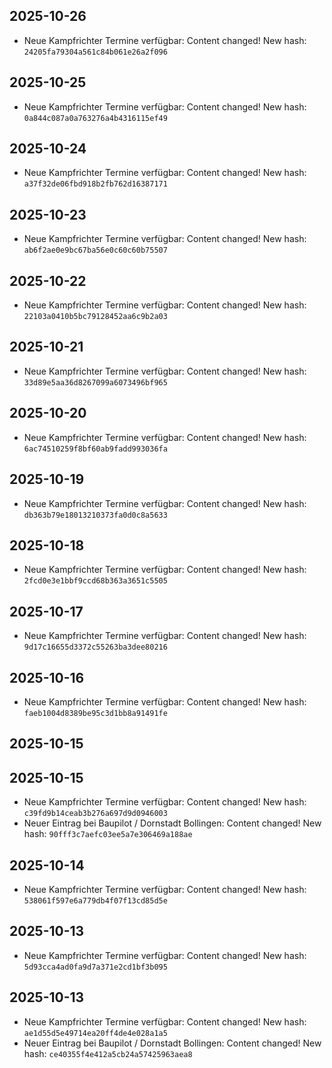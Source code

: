 
## 2025-10-26
- Neue Kampfrichter Termine verfügbar: Content changed! New hash: `24205fa79304a561c84b061e26a2f096`

## 2025-10-25
- Neue Kampfrichter Termine verfügbar: Content changed! New hash: `0a844c087a0a763276a4b4316115ef49`

## 2025-10-24
- Neue Kampfrichter Termine verfügbar: Content changed! New hash: `a37f32de06fbd918b2fb762d16387171`

## 2025-10-23
- Neue Kampfrichter Termine verfügbar: Content changed! New hash: `ab6f2ae0e9bc67ba56e0c60c60b75507`

## 2025-10-22
- Neue Kampfrichter Termine verfügbar: Content changed! New hash: `22103a0410b5bc79128452aa6c9b2a03`

## 2025-10-21
- Neue Kampfrichter Termine verfügbar: Content changed! New hash: `33d89e5aa36d8267099a6073496bf965`

## 2025-10-20
- Neue Kampfrichter Termine verfügbar: Content changed! New hash: `6ac74510259f8bf60ab9fadd993036fa`

## 2025-10-19
- Neue Kampfrichter Termine verfügbar: Content changed! New hash: `db363b79e18013210373fa0d0c8a5633`

## 2025-10-18
- Neue Kampfrichter Termine verfügbar: Content changed! New hash: `2fcd0e3e1bbf9ccd68b363a3651c5505`

## 2025-10-17
- Neue Kampfrichter Termine verfügbar: Content changed! New hash: `9d17c16655d3372c55263ba3dee80216`

## 2025-10-16
- Neue Kampfrichter Termine verfügbar: Content changed! New hash: `faeb1004d8389be95c3d1bb8a91491fe`

## 2025-10-15

## 2025-10-15
- Neue Kampfrichter Termine verfügbar: Content changed! New hash: `c39fd9b14ceab3b276a697d9d0946003`
- Neuer Eintrag bei Baupilot / Dornstadt Bollingen: Content changed! New hash: `90fff3c7aefc03ee5a7e306469a188ae`

## 2025-10-14
- Neue Kampfrichter Termine verfügbar: Content changed! New hash: `538061f597e6a779db4f07f13cd85d5e`

## 2025-10-13
- Neue Kampfrichter Termine verfügbar: Content changed! New hash: `5d93cca4ad0fa9d7a371e2cd1bf3b095`

## 2025-10-13
- Neue Kampfrichter Termine verfügbar: Content changed! New hash: `ae1d55d5e49714ea20ff4de4e028a1a5`
- Neuer Eintrag bei Baupilot / Dornstadt Bollingen: Content changed! New hash: `ce40355f4e412a5cb24a57425963aea8`

